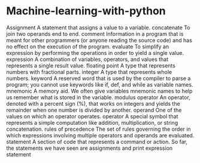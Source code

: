 # Machine-learning-with-python

Assignment A statement that assigns a value to a variable. concatenate To join two operands end to end. comment Information in a program that is meant for other programmers (or anyone reading the source code) and has no effect on the execution of the program. evaluate To simplify an expression by performing the operations in order to yield a single value. expression A combination of variables, operators, and values that represents a single result value. floating point A type that represents numbers with fractional parts. integer A type that represents whole numbers. keyword A reserved word that is used by the compiler to parse a program; you cannot use keywords like if, def, and while as variable names. mnemonic A memory aid. We often give variables mnemonic names to help us remember what is stored in the variable. modulus operator An operator, denoted with a percent sign (%), that works on integers and yields the remainder when one number is divided by another. operand One of the values on which an operator operates. operator A special symbol that represents a simple computation like addition, multiplication, or string concatenation. rules of precedence The set of rules governing the order in which expressions involving multiple operators and operands are evaluated. statement A section of code that represents a command or action. So far, the statements we have seen are assignments and print expression statement
